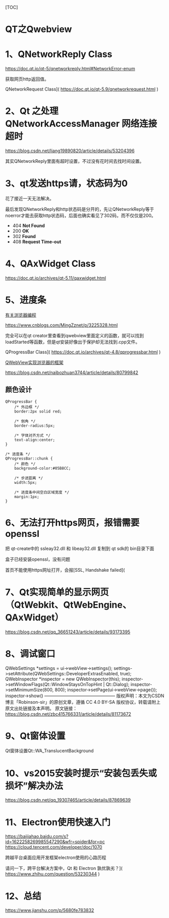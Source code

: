 [TOC]
# QT之Qwebview

# 1、QNetworkReply Class

 https://doc.qt.io/qt-5/qnetworkreply.html#NetworkError-enum 

获取网页http返回值。

QNetworkRequest Class]( https://doc.qt.io/qt-5.9/qnetworkrequest.html )

# 2、Qt 之处理 QNetworkAccessManager 网络连接超时

 https://blog.csdn.net/liang19890820/article/details/53204396 

其实QNetworkReply里面有超时设置，不过没有花时间去找时间设置。

# 3、qt发送https请，状态码为0

花了接近一天无法解决。

最后发现QNetworkReply和http状态码是分开的，先让QNetworkReply等于noerror才能去获取http状态码，后面也确实看见了302码，而不仅仅是200。

- 404 **Not Found** 
- 200 **OK** 
- 302 **Found** 
- 408 **Request Time-out** 



# 4、QAxWidget Class

 https://doc.qt.io/archives/qt-5.11/qaxwidget.html 

# 5、进度条

[有关浏览器编程]( https://wenku.baidu.com/view/002c5e74551810a6f52486c5.html )

 https://www.cnblogs.com/MingZznet/p/3225328.html 

完全可以在qt creator里查看到qwebview里面定义的函数，就可以找到loadStarted等函数，但是qt安装好像出于保护却无法找到.cpp文件。

QProgressBar Class]( https://doc.qt.io/archives/qt-4.8/qprogressbar.html )

[QWebView实现浏览器的框架]( https://blog.csdn.net/hpu11/article/details/79621522 )

 https://blog.csdn.net/naibozhuan3744/article/details/80799842 

## 颜色设计

```
QProgressBar {
	/* 外边框 */
	border:2px solid red;
	
	/* 倒角 */
	border-radius:5px;
	
	/* 字体对齐方式 */
	text-align:center;
}

/* 进度条 */
QProgressBar::chunk {
	/* 颜色 */
	background-color:#05B8CC;
	
	/* 步进距离 */
	width:5px;
	
	/* 进度条中间空白区域宽度 */
	margin:1px;
}
```



# 6、无法打开https网页，报错需要openssl

把 qt-create中的 ssleay32.dll 和 libeay32.dll 复制到 qt sdk的 bin目录下面

盒子已经安装openssl，没有问题

首页不能使用https网址打开，会报[SSL, Handshake failed](

# 7、Qt实现简单的显示网页（QtWebkit、QtWebEngine、QAxWidget）

 https://blog.csdn.net/qq_36651243/article/details/93173395 



# 8、调试窗口

QWebSettings *settings = ui->webView->settings();
settings->setAttribute(QWebSettings::DeveloperExtrasEnabled, true);
QWebInspector *inspector = new QWebInspector(this);
inspector->setWindowFlags(Qt::WindowStaysOnTopHint | Qt::Dialog);
inspector->setMinimumSize(800, 800);
inspector->setPage(ui->webView->page());
inspector->show()
————————————————
版权声明：本文为CSDN博主「Robinson-sir」的原创文章，遵循 CC 4.0 BY-SA 版权协议，转载请附上原文出处链接及本声明。
原文链接：https://blog.csdn.net/zbc415766331/article/details/81173672



# 9、Qt窗体设置

Qt窗体设置Qt::WA_TranslucentBackground



# 10、vs2015安装时提示“安装包丢失或损坏”解决办法
https://blog.csdn.net/qq_19307465/article/details/87869639


# 11、Electron使用快速入门
 https://baijiahao.baidu.com/s?id=1622258269985547290&wfr=spider&for=pc 
 https://cloud.tencent.com/developer/doc/1070 

跨越平台桌面应用开发框架electron使用的心路历程

请问一下，跨平台解决方案中，Qt 和 Electron 孰优孰劣？]( https://www.zhihu.com/question/53230344 )

# 12、总结

 https://www.jianshu.com/p/5680fe783832 